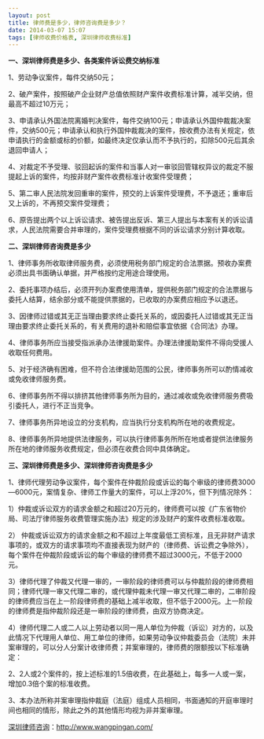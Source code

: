 ```yaml
---
layout: post
title: 律师费是多少，律师咨询费是多少？
date: 2014-03-07 15:07
tags: [律师收费价格表, 深圳律师收费标准]
---
```

<strong>一、深圳律师费是多少、各类案件诉讼费交纳标准</strong>

1、劳动争议案件，每件交纳50元；

2、破产案件，按照破产企业财产总值依照财产案件收费标准计算，减半交纳，但最高不超过10万元；

3、申请承认外国法院离婚判决案件，每件交纳100元；申请承认外国仲裁裁决案件，交纳500元；申请承认和执行外国仲裁裁决的案件，按收费办法有关规定，依申请执行的金额或标的价额，如最终决定仅承认而不予执行的，扣除500元后其余退回申请人；

4、对裁定不予受理、驳回起诉的案件和当事人对一审驳回管辖权异议的裁定不服提起上诉的案件，均按非财产案件收费标准计收案件受理费；

5、第二审人民法院发回重审的案件，预交的上诉案件受理费，不予退还；重审后又上诉的，不再预交案件受理费；

6、原告提出两个以上诉讼请求、被告提出反诉、第三人提出与本案有关的诉讼请求，人民法院需要合并审理的，案件受理费根据不同的诉讼请求分别计算收取。

<strong>二、深圳律师咨询费是多少</strong>

1、律师事务所收取律师服务费，必须使用税务部门规定的合法票据。预收办案费必须出具书面确认单据，并严格按约定用途合理使用。

2、委托事项办结后，必须开列办案费使用清单，提供税务部门规定的合法票据与委托人结算，结余部分或不能提供票据的，已收取的办案费应相应予以退还。

3、因律师过错或其无正当理由要求终止委托关系的，或因委托人过错或其无正当理由要求终止委托关系的，有关费用的退补和赔偿事宜依据《合同法》办理。

4、律师事务所应当接受指派承办法律援助案件。办理法律援助案件不得向受援人收取任何费用。

5、对于经济确有困难，但不符合法律援助范围的公民，律师事务所可以酌情减收或免收律师服务费。

6、律师事务所不得以排挤其他律师事务所为目的，通过减收或免收律师服务费吸引委托人，进行不正当竞争。

7、律师事务所异地设立的分支机构，应当执行分支机构所在地的收费规定。

8、律师事务所异地提供法律服务，可以执行律师事务所所在地或者提供法律服务所在地的律师服务收费规定，但必须在收费合同中具体确定。

<strong>三、深圳律师费是多少、深圳律师咨询费是多少</strong>

1、律师代理劳动争议案件，每个案件在仲裁阶段或诉讼的每个审级的律师费3000—6000元，案情复杂、律师工作量大的案件，可以上浮20%，但下列情况除外：

1）仲裁或诉讼双方的请求金额之和超过20万元的，律师费可以按《广东省物价局、司法厅律师服务收费管理实施办法》规定的涉及财产的案件收费标准收取。

2） 仲裁或诉讼双方的请求金额之和不超过上年度最低工资标准，且无非财产请求事项的，或双方的请求事项均不直接表现为财产的（律师费、诉讼费之争除外），每个案件在仲裁阶段或诉讼的每个审级的律师费不超过3000元，不低于2000元。

3）律师代理了仲裁又代理一审的，一审阶段的律师费可以与仲裁阶段的律师费相同；律师代理一审又代理二审的，或代理仲裁未代理一审又代理二审的，二审阶段的律师费应当在上一阶段律师费的基础上减半收取，但不低于2000元。上一阶段的律师费是指仲裁阶段还是一审阶段的律师费，由双方协商决定。

4）律师代理二人或二人以上劳动者以同一用人单位为仲裁（诉讼）对方的，以及此情况下代理用人单位、用工单位的律师，如果劳动争议仲裁委员会（法院）未并案审理的，可以分人分案计收律师费；并案审理的，律师费的限额按以下标准确定：

2、2人或2个案件的，按上述标准的1.5倍收费，在此基础上，每多一人或一案，增加0.3倍个案的标准收费。

3、本办法所称并案审理指仲裁庭（法庭）组成人员相同，书面通知的开庭审理时间也相同的情形，除此之外的其他情形均视为非并案审理。

<a href="http://www.wangpingan.com/">深圳律师咨询</a>：<a href="http://www.wangpingan.com/">http://www.wangpingan.com/</a>

